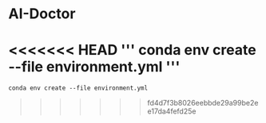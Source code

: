 # AI-Doctor

<<<<<<< HEAD
'''
conda env create --file environment.yml 
'''
=======
```
conda env create --file environment.yml 
```
>>>>>>> fd4d7f3b8026eebbde29a99be2ee17da4fefd25e

